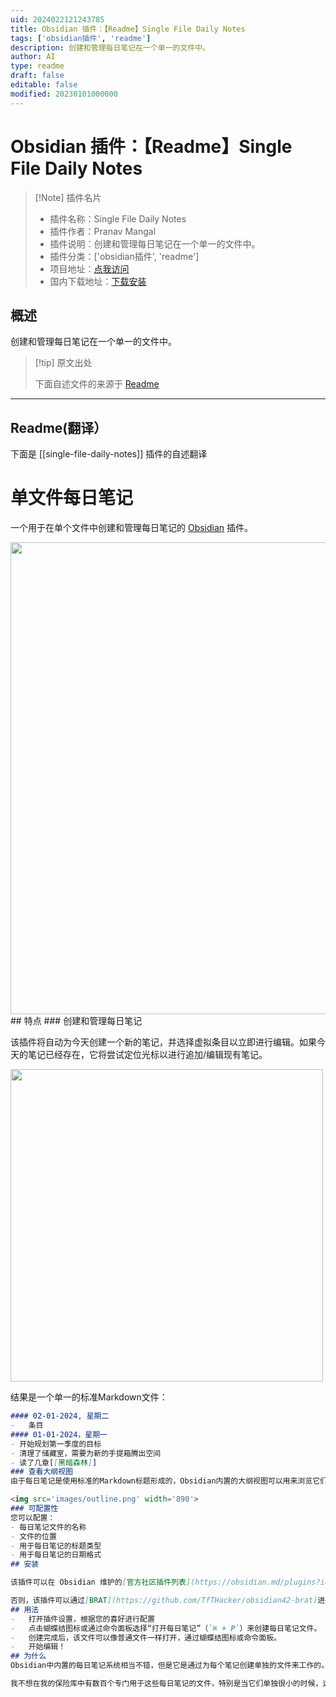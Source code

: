 ```yaml
---
uid: 2024022121243785
title: Obsidian 插件：【Readme】Single File Daily Notes
tags: ['obsidian插件', 'readme']
description: 创建和管理每日笔记在一个单一的文件中。
author: AI
type: readme
draft: false
editable: false
modified: 20230101000000
---
```


# Obsidian 插件：【Readme】Single File Daily Notes

> [!Note] 插件名片
> - 插件名称：Single File Daily Notes
> - 插件作者：Pranav Mangal
> - 插件说明：创建和管理每日笔记在一个单一的文件中。
> - 插件分类：['obsidian插件', 'readme']
> - 项目地址：[点我访问](https://github.com/pranavmangal/obsidian-single-file-daily-notes)
> - 国内下载地址：[下载安装](https://pkmer.cn/products/plugin/pluginMarket/?single-file-daily-notes)

## 概述

创建和管理每日笔记在一个单一的文件中。



> [!tip] 原文出处
> 
>下面自述文件的来源于 [Readme](https://ghproxy.net/https://raw.githubusercontent.com/pranavmangal/obsidian-single-file-daily-notes/master/README.md)
> 

---

## Readme(翻译）

下面是 [[single-file-daily-notes]] 插件的自述翻译


# 单文件每日笔记

一个用于在单个文件中创建和管理每日笔记的 [Obsidian](https://obsidian.md) 插件。

<img src='images/showcase.png' width='755'>
## 特点
### 创建和管理每日笔记

该插件将自动为今天创建一个新的笔记，并选择虚拟条目以立即进行编辑。如果今天的笔记已经存在，它将尝试定位光标以进行追加/编辑现有笔记。

<img src='images/editing.png' width='500'>

结果是一个单一的标准Markdown文件：
```md
#### 02-01-2024, 星期二
-   条目
#### 01-01-2024，星期一
- 开始规划第一季度的目标
- 清理了储藏室，需要为新的手提箱腾出空间
- 读了几章[[黑暗森林]]
### 查看大纲视图
由于每日笔记是使用标准的Markdown标题形成的，Obsidian内置的大纲视图可以用来浏览它们。

<img src='images/outline.png' width='890'>
### 可配置性
您可以配置：
- 每日笔记文件的名称
- 文件的位置
- 用于每日笔记的标题类型
- 用于每日笔记的日期格式
## 安装

该插件可以在 Obsidian 维护的[官方社区插件列表](https://obsidian.md/plugins?id=single-file-daily-notes)上找到。

否则，该插件可以通过[BRAT](https://github.com/TfTHacker/obsidian42-brat)进行安装。
## 用法
-   打开插件设置，根据您的喜好进行配置
-   点击蝴蝶结图标或通过命令面板选择“打开每日笔记”（`⌘ + P`）来创建每日笔记文件。
-   创建完成后，该文件可以像普通文件一样打开，通过蝴蝶结图标或命令面板。
-   开始编辑！
## 为什么
Obsidian中内置的每日笔记系统相当不错，但是它是通过为每个笔记创建单独的文件来工作的。有一些插件可以更好地管理这些笔记并以不同的视图显示它们，但它们仍然不会改变底层的文件结构。

我不想在我的保险库中有数百个专门用于这些每日笔记的文件，特别是当它们单独很小的时候，这就是为什么创建了这个插件。



